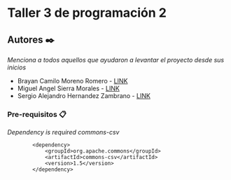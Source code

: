 # Taller 3 de programación 2

## Autores ✒️

_Menciona a todos aquellos que ayudaron a levantar el proyecto desde sus inicios_

- Brayan Camilo Moreno Romero - [LINK](https://github.com/bmorenor)
- Miguel Angel Sierra Morales - [LINK](https://github.com/MICKISS)
- Sergio Alejandro Hernandez Zambrano - [LINK](https://github.com/Sergio-mix)

### Pre-requisitos 📋

_Dependency is required  commons-csv_

```
        <dependency>
            <groupId>org.apache.commons</groupId>
            <artifactId>commons-csv</artifactId>
            <version>1.5</version>
        </dependency>
```
